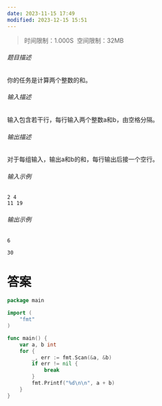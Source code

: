 ```yaml
---
date: 2023-11-15 17:49
modified: 2023-12-15 15:51
---
```


>时间限制：1.000S  空间限制：32MB

###### 题目描述

你的任务是计算两个整数的和。

###### 输入描述

输入包含若干行，每行输入两个整数a和b，由空格分隔。

###### 输出描述

对于每组输入，输出a和b的和，每行输出后接一个空行。

###### 输入示例

```
2 4
11 19
```

###### 输出示例

```
6

30

```

# 答案
```go
package main

import (
    "fmt"    
)

func main() {
    var a, b int
    for {
        _, err := fmt.Scan(&a, &b)
        if err != nil {
            break
        }
        fmt.Printf("%d\n\n", a + b)
    }
}
```
